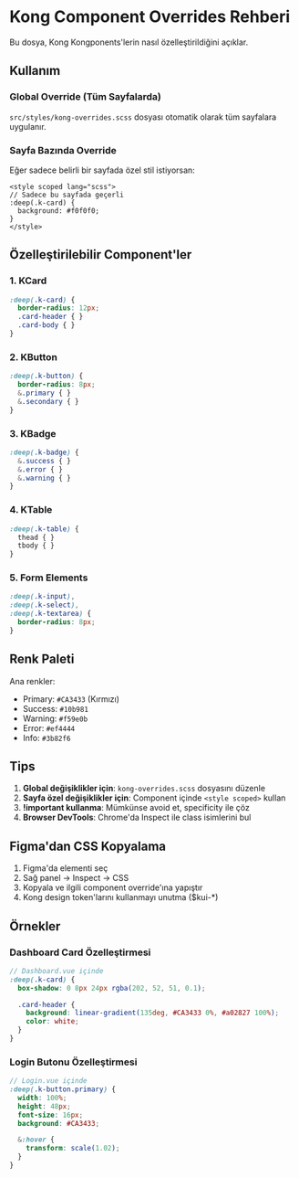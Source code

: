 # Kong Component Overrides Rehberi

Bu dosya, Kong Kongponents'lerin nasıl özelleştirildiğini açıklar.

## Kullanım

### Global Override (Tüm Sayfalarda)
`src/styles/kong-overrides.scss` dosyası otomatik olarak tüm sayfalara uygulanır.

### Sayfa Bazında Override
Eğer sadece belirli bir sayfada özel stil istiyorsan:

```vue
<style scoped lang="scss">
// Sadece bu sayfada geçerli
:deep(.k-card) {
  background: #f0f0f0;
}
</style>
```

## Özelleştirilebilir Component'ler

### 1. KCard
```scss
:deep(.k-card) {
  border-radius: 12px;
  .card-header { }
  .card-body { }
}
```

### 2. KButton
```scss
:deep(.k-button) {
  border-radius: 8px;
  &.primary { }
  &.secondary { }
}
```

### 3. KBadge
```scss
:deep(.k-badge) {
  &.success { }
  &.error { }
  &.warning { }
}
```

### 4. KTable
```scss
:deep(.k-table) {
  thead { }
  tbody { }
}
```

### 5. Form Elements
```scss
:deep(.k-input),
:deep(.k-select),
:deep(.k-textarea) {
  border-radius: 8px;
}
```

## Renk Paleti

Ana renkler:
- Primary: `#CA3433` (Kırmızı)
- Success: `#10b981`
- Warning: `#f59e0b`
- Error: `#ef4444`
- Info: `#3b82f6`

## Tips

1. **Global değişiklikler için**: `kong-overrides.scss` dosyasını düzenle
2. **Sayfa özel değişiklikler için**: Component içinde `<style scoped>` kullan
3. **!important kullanma**: Mümkünse avoid et, specificity ile çöz
4. **Browser DevTools**: Chrome'da Inspect ile class isimlerini bul

## Figma'dan CSS Kopyalama

1. Figma'da elementi seç
2. Sağ panel → Inspect → CSS
3. Kopyala ve ilgili component override'ına yapıştır
4. Kong design token'larını kullanmayı unutma ($kui-*)

## Örnekler

### Dashboard Card Özelleştirmesi
```scss
// Dashboard.vue içinde
:deep(.k-card) {
  box-shadow: 0 8px 24px rgba(202, 52, 51, 0.1);

  .card-header {
    background: linear-gradient(135deg, #CA3433 0%, #a02827 100%);
    color: white;
  }
}
```

### Login Butonu Özelleştirmesi
```scss
// Login.vue içinde
:deep(.k-button.primary) {
  width: 100%;
  height: 48px;
  font-size: 16px;
  background: #CA3433;

  &:hover {
    transform: scale(1.02);
  }
}
```
